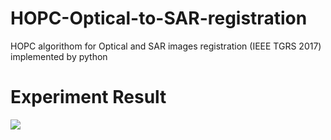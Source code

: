 # HOPC-Optical-to-SAR-registration
HOPC algorithom for Optical and SAR images registration (IEEE TGRS 2017) implemented by python
# Experiment Result
![](https://github.com/Pyxel970524/HOPC-Optical-to-SAR-registration/blob/main/HOPC_DEMO.png)
